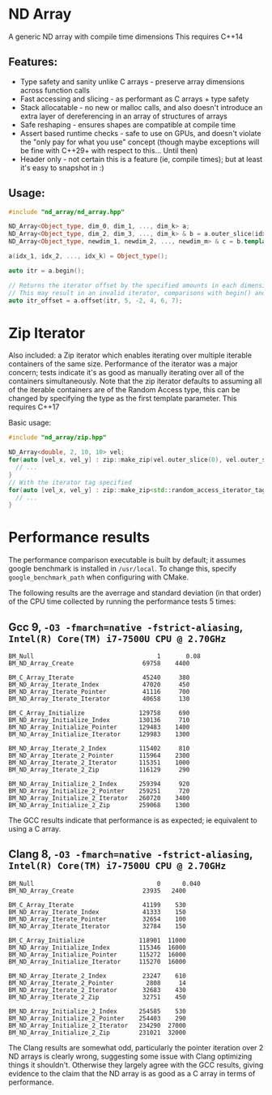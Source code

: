 # ND Array
A generic ND array with compile time dimensions
This requires C++14

## Features:

* Type safety and sanity unlike C arrays - preserve array dimensions across function calls
* Fast accessing and slicing - as performant as C arrays + type safety
* Stack allocatable - no new or malloc calls, and also doesn't introduce an extra layer of dereferencing in an array of structures of arrays
* Safe reshaping - ensures shapes are compatible at compile time
* Assert based runtime checks - safe to use on GPUs, and doesn't violate the "only pay for what you use" concept (though maybe exceptions will be fine with C++29+ with respect to this... Until then)
* Header only - not certain this is a feature (ie, compile times); but at least it's easy to snapshot in :)

## Usage:

```c++
#include "nd_array/nd_array.hpp"

ND_Array<Object_type, dim_0, dim_1, ..., dim_k> a;
ND_Array<Object_type, dim_2, dim_3, ..., dim_k> & b = a.outer_slice(idx_dim0, idx_dim1);
ND_Array<Object_type, newdim_1, newdim_2, ..., newdim_m> & c = b.template reshape<ND_Array<Object_type, newdim1, ..., newdim_m> >();

a(idx_1, idx_2, ..., idx_k) = Object_type();

auto itr = a.begin();

// Returns the iterator offset by the specified amounts in each dimension
// This may result in an invalid iterator, comparisons with begin() and end() should be made after
auto itr_offset = a.offset(itr, 5, -2, 4, 6, 7);
```

# Zip Iterator
Also included: a Zip iterator which enables iterating over multiple iterable containers of the same size.
Performance of the iterator was a major concern; tests indicate it's as good as manually iterating over all of the containers simultaneously.
Note that the zip iterator defaults to assuming all of the iterable containers are of the Random Access type, this can be changed by specifying the type as the first template parameter.
This requires C++17

Basic usage:

```c++
#include "nd_array/zip.hpp"

ND_Array<double, 2, 10, 10> vel;
for(auto [vel_x, vel_y] : zip::make_zip(vel.outer_slice(0), vel.outer_slice(1))) {
  // ...
}
// With the iterator tag specified
for(auto [vel_x, vel_y] : zip::make_zip<std::random_access_iterator_tag>(vel.outer_slice(0), vel.outer_slice(1))) {
  // ...
}
```

# Performance results

The performance comparison executable is built by default; it assumes google benchmark is installed in `/usr/local`.
To change this, specify `google_benchmark_path` when configuring with CMake.

The following results are the averrage and standard deviation (in that order) of the CPU time collected by running the performance tests 5 times:

## Gcc 9, `-O3 -fmarch=native -fstrict-aliasing`, `Intel(R) Core(TM) i7-7500U CPU @ 2.70GHz`
```
BM_Null                                  1       0.08
BM_ND_Array_Create                   69758    4400

BM_C_Array_Iterate                   45240     380
BM_ND_Array_Iterate_Index            47020     450
BM_ND_Array_Iterate_Pointer          41116     700
BM_ND_Array_Iterate_Iterator         40658     130

BM_C_Array_Initialize               129758     690
BM_ND_Array_Initialize_Index        130136     710
BM_ND_Array_Initialize_Pointer      129483    1400
BM_ND_Array_Initialize_Iterator     129983    1300

BM_ND_Array_Iterate_2_Index         115402     810
BM_ND_Array_Iterate_2_Pointer       115964    2300
BM_ND_Array_Iterate_2_Iterator      115351    1000
BM_ND_Array_Iterate_2_Zip           116129     290

BM_ND_Array_Initialize_2_Index      259394     920
BM_ND_Array_Initialize_2_Pointer    259251     720
BM_ND_Array_Initialize_2_Iterator   260720    3400
BM_ND_Array_Initialize_2_Zip        259068    1300
```

The GCC results indicate that performance is as expected; ie equivalent to using a C array.

## Clang 8, `-O3 -fmarch=native -fstrict-aliasing`, `Intel(R) Core(TM) i7-7500U CPU @ 2.70GHz`
```
BM_Null                                  0      0.040
BM_ND_Array_Create                   23935   2400

BM_C_Array_Iterate                   41199    530
BM_ND_Array_Iterate_Index            41333    150
BM_ND_Array_Iterate_Pointer          32654    100
BM_ND_Array_Iterate_Iterator         32784    150

BM_C_Array_Initialize               118901  11000
BM_ND_Array_Initialize_Index        115346  16000
BM_ND_Array_Initialize_Pointer      115272  16000
BM_ND_Array_Initialize_Iterator     115270  16000

BM_ND_Array_Iterate_2_Index          23247    610
BM_ND_Array_Iterate_2_Pointer         2808     14
BM_ND_Array_Iterate_2_Iterator       32683    430
BM_ND_Array_Iterate_2_Zip            32751    450

BM_ND_Array_Initialize_2_Index      254585    530
BM_ND_Array_Initialize_2_Pointer    254403    290
BM_ND_Array_Initialize_2_Iterator   234290  27000
BM_ND_Array_Initialize_2_Zip        231021  32000
```

The Clang results are somewhat odd, particularly the pointer iteration over 2 ND arrays is clearly wrong, suggesting some issue with Clang optimizing things it shouldn't.
Otherwise they largely agree with the GCC results, giving evidence to the claim that the ND array is as good as a C array in terms of performance.
